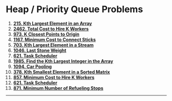 # Heap / Priority Queue Problems

1. **[215. Kth Largest Element in an Array](https://leetcode.com/problems/kth-largest-element-in-an-array/)**
6. **[2462. Total Cost to Hire K Workers](https://leetcode.com/problems/total-cost-to-hire-k-workers/)**
9. **[973. K Closest Points to Origin](https://leetcode.com/problems/k-closest-points-to-origin/)**
10. **[1167. Minimum Cost to Connect Sticks](https://leetcode.com/problems/minimum-cost-to-connect-sticks/)**
14. **[703. Kth Largest Element in a Stream](https://leetcode.com/problems/kth-largest-element-in-a-stream/)**
15. **[1046. Last Stone Weight](https://leetcode.com/problems/last-stone-weight/)**
11. **[621. Task Scheduler](https://leetcode.com/problems/task-scheduler/)**
18. **[1985. Find the Kth Largest Integer in the Array](https://leetcode.com/problems/find-the-kth-largest-integer-in-the-array/)**
20. **[1094. Car Pooling](https://leetcode.com/problems/car-pooling/)**
3. **[378. Kth Smallest Element in a Sorted Matrix](https://leetcode.com/problems/kth-smallest-element-in-a-sorted-matrix/)**
4. **[857. Minimum Cost to Hire K Workers](https://leetcode.com/problems/minimum-cost-to-hire-k-workers/)**   
5. **[621. Task Scheduler](https://leetcode.com/problems/task-scheduler/)**   
6. **[871. Minimum Number of Refueling Stops](https://leetcode.com/problems/minimum-number-of-refueling-stops/)**

---
